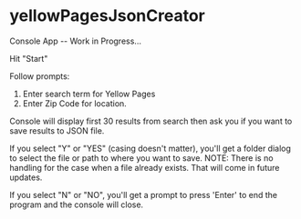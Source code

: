 # yellowPagesJsonCreator

Console App -- Work in Progress...

Hit "Start"

Follow prompts:
  1. Enter search term for Yellow Pages
  2. Enter Zip Code for location.
  
Console will display first 30 results from search then ask you if you want to save results to JSON file.

If you select "Y" or "YES" (casing doesn't matter), you'll get a folder dialog to select the file or path to where you want to save.
  NOTE: There is no handling for the case when a file already exists. That will come in future updates.

If you select "N" or "NO", you'll get a prompt to press 'Enter' to end the program and the console will close.
